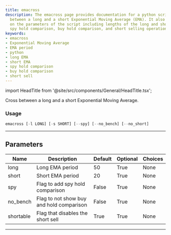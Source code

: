 ```yaml
---
title: emacross
description: The emacross page provides documentation for a python script that crosses
  between a long and a short Exponential Moving Average (EMA). It also includes information
  on the parameters of the script including lengths of the long and short EMA periods,
  spy hold comparison, buy hold comparison, and short selling operations.
keywords:
- emacross
- Exponential Moving Average
- EMA period
- python
- long EMA
- short EMA
- spy hold comparison
- buy hold comparison
- short sell
---
```


import HeadTitle from '@site/src/components/General/HeadTitle.tsx';

<HeadTitle title="stocks/backtesting/emacross - Reference | OpenBB Terminal Docs" />

Cross between a long and a short Exponential Moving Average.

### Usage

```python
emacross [-l LONG] [-s SHORT] [--spy] [--no_bench] [--no_short]
```

---

## Parameters

| Name | Description | Default | Optional | Choices |
| ---- | ----------- | ------- | -------- | ------- |
| long | Long EMA period | 50 | True | None |
| short | Short EMA period | 20 | True | None |
| spy | Flag to add spy hold comparison | False | True | None |
| no_bench | Flag to not show buy and hold comparison | False | True | None |
| shortable | Flag that disables the short sell | True | True | None |

---
